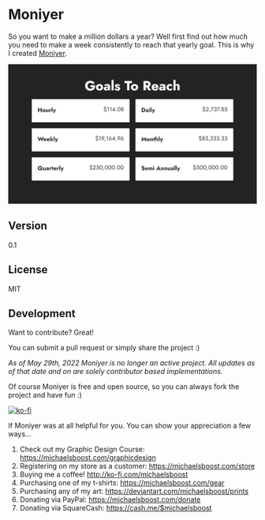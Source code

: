 Moniyer
===================

So you want to make a million dollars a year? Well first find out how much you need to make a week consistently to reach that yearly goal. This is why I created [Moniyer](https://michaelsboost.github.io/Moniyer).

![](https://raw.githubusercontent.com/michaelsboost/Moniyer/gh-pages/screenshot.png)

Version
-------------

0.1 

License
-------------

MIT

Development
-------------

Want to contribute? Great!  

You can submit a pull request or simply share the project :)  

*As of May 29th, 2022 Moniyer is no longer an active project. All updates as of that date and on are solely contributor based implementations.*

Of course Moniyer is free and open source, so you can always fork the project and have fun :)  

[![ko-fi](https://az743702.vo.msecnd.net/cdn/kofi2.png?v=0)](https://ko-fi.com/michaelsboost)  

If Moniyer was at all helpful for you. You can show your appreciation a few ways...  

1) Check out my Graphic Design Course: https://michaelsboost.com/graphicdesign  
2) Registering on my store as a customer: https://michaelsboost.com/store  
3) Buying me a coffee! http://ko-fi.com/michaelsboost  
4) Purchasing one of my t-shirts: https://michaelsboost.com/gear  
5) Purchasing any of my art: https://deviantart.com/michaelsboost/prints  
6) Donating via PayPal: https://michaelsboost.com/donate  
7) Donating via SquareCash: https://cash.me/$michaelsboost  